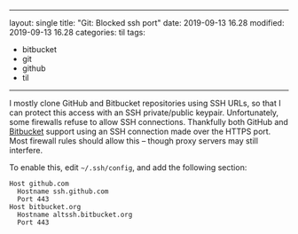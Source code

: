______________________________________________________________________

layout: single
title: "Git: Blocked ssh port"
date: 2019-09-13 16.28
modified: 2019-09-13 16.28
categories: til
tags:

- bitbucket
- git
- github
- til

______________________________________________________________________

I mostly clone GitHub and Bitbucket repositories using SSH URLs,
so that I can protect this access with an SSH private/public keypair.
Unfortunately, some firewalls refuse to allow SSH connections.
Thankfully both GitHub and
[Bitbucket](https://confluence.atlassian.com/bitbucket/troubleshoot-ssh-issues-271943403.html#TroubleshootSSHissues-Ifport22isblocked)
support using an SSH connection made over the HTTPS port.
Most firewall rules should allow this – though proxy servers may still interfere.

To enable this, edit `~/.ssh/config`, and add the following section:

```
Host github.com
  Hostname ssh.github.com
  Port 443
Host bitbucket.org
  Hostname altssh.bitbucket.org
  Port 443
```
